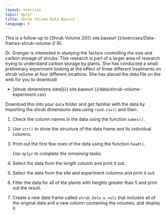```yaml
---
layout: exercise
topic: dplyr
title: Shrub Volume Data Basics
language: R
---
```


This is a follow-up to [Shrub Volume 2]({{ site.baseurl }}/exercises/Data-frames-shrub-volume-2-R).

Dr. Granger is interested in studying the factors controlling the size and
carbon storage of shrubs. This research is part of a larger area of research
trying to understand carbon storage by plants. She has conducted a small
preliminary experiment looking at the effect of three different treatments on
shrub volume at four different locations. She has placed the data file on the 
web for you to download:

* [shrub dimensions data]({{ site.baseurl }}/data/shrub-volume-experiment.csv)

Download this into your `data` folder and get familiar with the data by 
importing the shrub dimensions data using `read.csv()` and then:

1. Check the column names in the data using the function `names()`.
2. Use `str()` to show the structure of the data frame and its individual 
   columns.
3. Print out the first few rows of the data using the function `head()`.

   *Use `dplyr` to complete the remaining tasks.*
4. Select the data from the length column and print it out.
5. Select the data from the site and experiment columns and print it out.
6. Filter the data for all of the plants with heights greater than 5 and
   print out the result.
7. Create a new data frame called `shrub_data_w_vols` that includes all of the
   original data and a new column containing the volumes, and display it.